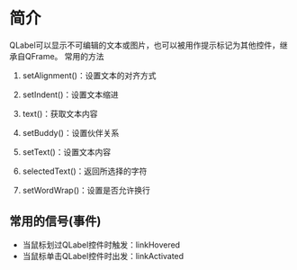 # 简介

QLabel可以显示不可编辑的文本或图片，也可以被用作提示标记为其他控件，继承自QFrame。
常用的方法

1. setAlignment()：设置文本的对齐方式

2. setIndent()：设置文本缩进

3. text()：获取文本内容

4. setBuddy()：设置伙伴关系

5. setText()：设置文本内容

6. selectedText()：返回所选择的字符

7. setWordWrap()：设置是否允许换行

   

## 常用的信号(事件)

- 当鼠标划过QLabel控件时触发：linkHovered
- 当鼠标单击QLabel控件时出发：linkActivated
       